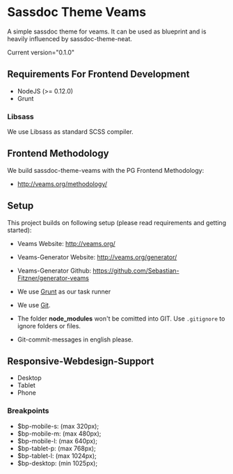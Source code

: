 # Sassdoc Theme Veams

A simple sassdoc theme for veams. It can be used as blueprint and is heavily influenced by sassdoc-theme-neat. 

Current version="0.1.0"

## Requirements For Frontend Development

* NodeJS (>= 0.12.0)
* Grunt

### Libsass
We use Libsass as standard SCSS compiler.

## Frontend Methodology

We build sassdoc-theme-veams with the PG Frontend Methodology: 
* http://veams.org/methodology/

## Setup

This project builds on following setup (please read requirements and getting started):

- Veams Website: http://veams.org/
- Veams-Generator Website: http://veams.org/generator/
- Veams-Generator Github: https://github.com/Sebastian-Fitzner/generator-veams

- We use [Grunt](http://gruntjs.com/) as our task runner
- We use [Git](#).
- The folder __node_modules__ won't be comitted into GIT. Use ```.gitignore``` to ignore folders or files.
- Git-commit-messages in english please.


## Responsive-Webdesign-Support

- Desktop
- Tablet
- Phone

### Breakpoints
- $bp-mobile-s: (max 320px);
- $bp-mobile-m: (max 480px);
- $bp-mobile-l: (max 640px);
- $bp-tablet-p: (max 768px);
- $bp-tablet-l: (max 1024px);
- $bp-desktop: (min 1025px);